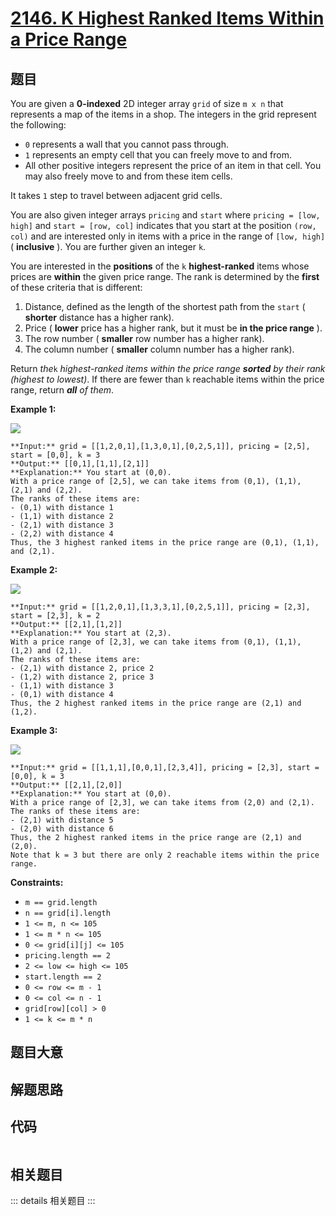 # [2146. K Highest Ranked Items Within a Price Range](https://leetcode.com/problems/k-highest-ranked-items-within-a-price-range)

## 题目

You are given a **0-indexed** 2D integer array `grid` of size `m x n` that
represents a map of the items in a shop. The integers in the grid represent
the following:

  * `0` represents a wall that you cannot pass through.
  * `1` represents an empty cell that you can freely move to and from.
  * All other positive integers represent the price of an item in that cell. You may also freely move to and from these item cells.

It takes `1` step to travel between adjacent grid cells.

You are also given integer arrays `pricing` and `start` where `pricing = [low,
high]` and `start = [row, col]` indicates that you start at the position
`(row, col)` and are interested only in items with a price in the range of
`[low, high]` ( **inclusive** ). You are further given an integer `k`.

You are interested in the **positions** of the `k` **highest-ranked** items
whose prices are **within** the given price range. The rank is determined by
the **first** of these criteria that is different:

  1. Distance, defined as the length of the shortest path from the `start` ( **shorter** distance has a higher rank).
  2. Price ( **lower** price has a higher rank, but it must be **in the price range** ).
  3. The row number ( **smaller** row number has a higher rank).
  4. The column number ( **smaller** column number has a higher rank).

Return _the_`k` _highest-ranked items within the price range **sorted** by
their rank (highest to lowest)_. If there are fewer than `k` reachable items
within the price range, return _**all** of them_.



**Example 1:**

![](https://assets.leetcode.com/uploads/2021/12/16/example1drawio.png)

    
    
    **Input:** grid = [[1,2,0,1],[1,3,0,1],[0,2,5,1]], pricing = [2,5], start = [0,0], k = 3
    **Output:** [[0,1],[1,1],[2,1]]
    **Explanation:** You start at (0,0).
    With a price range of [2,5], we can take items from (0,1), (1,1), (2,1) and (2,2).
    The ranks of these items are:
    - (0,1) with distance 1
    - (1,1) with distance 2
    - (2,1) with distance 3
    - (2,2) with distance 4
    Thus, the 3 highest ranked items in the price range are (0,1), (1,1), and (2,1).
    

**Example 2:**

![](https://assets.leetcode.com/uploads/2021/12/16/example2drawio1.png)

    
    
    **Input:** grid = [[1,2,0,1],[1,3,3,1],[0,2,5,1]], pricing = [2,3], start = [2,3], k = 2
    **Output:** [[2,1],[1,2]]
    **Explanation:** You start at (2,3).
    With a price range of [2,3], we can take items from (0,1), (1,1), (1,2) and (2,1).
    The ranks of these items are:
    - (2,1) with distance 2, price 2
    - (1,2) with distance 2, price 3
    - (1,1) with distance 3
    - (0,1) with distance 4
    Thus, the 2 highest ranked items in the price range are (2,1) and (1,2).
    

**Example 3:**

![](https://assets.leetcode.com/uploads/2021/12/30/example3.png)

    
    
    **Input:** grid = [[1,1,1],[0,0,1],[2,3,4]], pricing = [2,3], start = [0,0], k = 3
    **Output:** [[2,1],[2,0]]
    **Explanation:** You start at (0,0).
    With a price range of [2,3], we can take items from (2,0) and (2,1). 
    The ranks of these items are: 
    - (2,1) with distance 5
    - (2,0) with distance 6
    Thus, the 2 highest ranked items in the price range are (2,1) and (2,0). 
    Note that k = 3 but there are only 2 reachable items within the price range.
    



**Constraints:**

  * `m == grid.length`
  * `n == grid[i].length`
  * `1 <= m, n <= 105`
  * `1 <= m * n <= 105`
  * `0 <= grid[i][j] <= 105`
  * `pricing.length == 2`
  * `2 <= low <= high <= 105`
  * `start.length == 2`
  * `0 <= row <= m - 1`
  * `0 <= col <= n - 1`
  * `grid[row][col] > 0`
  * `1 <= k <= m * n`


## 题目大意

## 解题思路

## 代码

```javascript

```

## 相关题目

::: details 相关题目
:::

